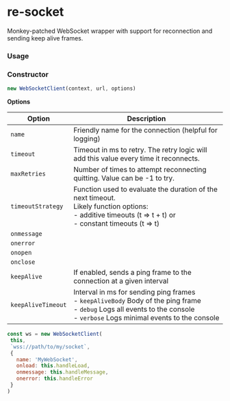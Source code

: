 # re-socket

Monkey-patched WebSocket wrapper with support for reconnection and sending keep alive frames.


### Usage
### Constructor
```javascript    
new WebSocketClient(context, url, options)
```
**Options**

| Option | Description |
| ------ | ----------- |
| `name` | Friendly name for the connection (helpful for logging) |
| `timeout` | Timeout in ms to retry. The retry logic will add this value every time it reconnects. |
| `maxRetries` | Number of times to attempt reconnecting quitting. Value can be -1 to try.  |
| `timeoutStrategy` |  Function used to evaluate the duration of the next timeout. <br />Likely function options: <br />- additive timeouts (t => t + t) or<br />- constant timeouts (t => t) |
 | `onmessage` |  |
 | `onerror` |  |
 | `onopen` |  |
 | `onclose` |  |
 | `keepAlive`  |   If enabled, sends a ping frame to the connection at a given interval |
 | `keepAliveTimeout`   |   Interval in ms for sending ping frames<br />   - `keepAliveBody`       Body of the ping frame<br />   - `debug`       Logs all events to the console<br />   - `verbose`     Logs minimal events to the console |

 ```javascript
const ws = new WebSocketClient(
  this,
  `wss://path/to/my/socket`,
  {
    name: 'MyWebSocket',
    onload: this.handleLoad,
    onmessage: this.handleMessage,
    onerror: this.handleError
  }
)
```

